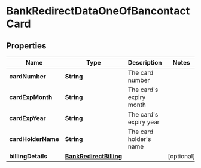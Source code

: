 

# BankRedirectDataOneOfBancontactCard


## Properties

| Name | Type | Description | Notes |
|------------ | ------------- | ------------- | -------------|
|**cardNumber** | **String** | The card number |  |
|**cardExpMonth** | **String** | The card&#39;s expiry month |  |
|**cardExpYear** | **String** | The card&#39;s expiry year |  |
|**cardHolderName** | **String** | The card holder&#39;s name |  |
|**billingDetails** | [**BankRedirectBilling**](BankRedirectBilling.md) |  |  [optional] |



